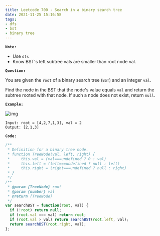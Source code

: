 ```yaml
---
title: Leetcode 700 - Search in a binary search tree
date: 2021-11-25 15:16:58
tags:
- dfs
- bst
- binary tree
---
```

**`Note:`**
- Use `dfs`
- Know BST's left subtree vals are smaller than root node val.

**`Question:`**

You are given the `root` of a binary search tree (`BST`) and an integer `val`.

Find the node in the BST that the node's value equals `val` and return the subtree rooted with that node. If such a node does not exist, return `null`.

**`Example:`**

![img](https://assets.leetcode.com/uploads/2021/01/12/tree1.jpg)
```
Input: root = [4,2,7,1,3], val = 2
Output: [2,1,3]
```

**`Code:`**
```javascript
/**
 * Definition for a binary tree node.
 * function TreeNode(val, left, right) {
 *     this.val = (val===undefined ? 0 : val)
 *     this.left = (left===undefined ? null : left)
 *     this.right = (right===undefined ? null : right)
 * }
 */
/**
 * @param {TreeNode} root
 * @param {number} val
 * @return {TreeNode}
 */
var searchBST = function(root, val) {
  if (!root) return null;
  if (root.val === val) return root;
  if (root.val > val) return searchBST(root.left, val);
  return searchBST(root.right, val);
};
```